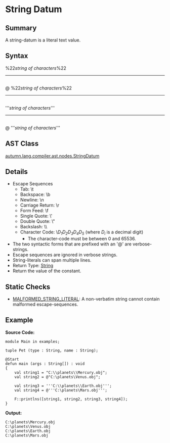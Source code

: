 # String Datum

## Summary

A string-datum is a literal text value.

## Syntax

<div class="syntax">
%22<i>string of characters</i>%22<br>
<hr><br>
@ %22<i>string of characters</i>%22<br>
<hr><br>
'''<i>string of characters</i>'''<br>
<hr><br>
@ '''<i>string of characters</i>'''<br>
</div>

## AST Class

[autumn.lang.compiler.ast.nodes.StringDatum](https://www.mackenziehigh.com/autumn/javadoc/autumn/lang/compiler/ast/nodes/StringDatum.html)

## Details

+ Escape Sequences
  + Tab: &#92;t
  + Backspace: &#92;b
  + Newline: &#92;n
  + Carriage Return: &#92;r
  + Form Feed: &#92;f
  + Single Quote: &#92;'
  + Double Quote: &#92;&#34;
  + Backslash: &#92;&#92;
  + Character Code: &#92;<i>D<sub>1</sub>D<sub>2</sub>D<sub>3</sub>D<sub>4</sub>D<sub>5</sub></i> (where <i>D<sub>i</sub></i> is a decimal digit)
    + The character-code must be between 0 and 65536.
+ The two syntactic forms that are prefixed with an '@' are verbose-strings.
+ Escape sequences are ignored in verbose strings.
+ String-literals can span multiple lines.
+ Return Type: [String](https://docs.oracle.com/javase/7/docs/api/java/lang/String.html)
+ Return the value of the constant.

## Static Checks

+ [MALFORMED_STRING_LITERAL](https://www.mackenziehigh.com/autumn/javadoc/autumn/lang/compiler/errors/ErrorCode.html#MALFORMED_STRING_LITERAL): A non-verbatim string cannot contain malformed escape-sequences.

## Example

**Source Code:**

```plain
module Main in examples;

tuple Pet (type : String, name : String);

@Start
defun main (args : String[]) : void
{
    val string1 = "C:\\planets\\Mercury.obj";
    val string2 = @"C:\planets\Venus.obj";

    val string3 = '''C:\\planets\\Earth.obj''';
    val string4 = @'''C:\planets\Mars.obj''';

    F::printlns([string1, string2, string3, string4]);
}
```

**Output:**

```plain
C:\planets\Mercury.obj
C:\planets\Venus.obj
C:\planets\Earth.obj
C:\planets\Mars.obj
```

